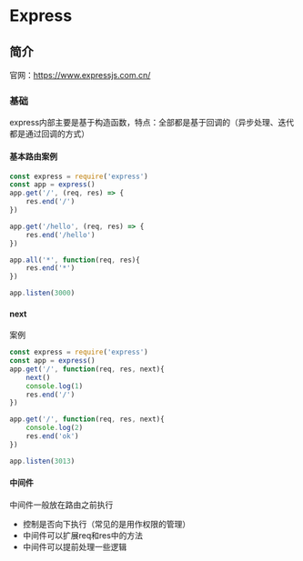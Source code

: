 <!--
 * @Author: Aiden(戴林波)
 * @Date: 2021-10-20 14:38:53
 * @LastEditTime: 2021-10-20 17:07:32
 * @LastEditors: Aiden(戴林波)
 * @Description: 
 * @Email: aiden.dai@bayconnect.com.cn
-->
# Express 
## 简介
官网：https://www.expressjs.com.cn/
### 基础
express内部主要是基于构造函数，特点：全部都是基于回调的（异步处理、迭代都是通过回调的方式）

#### 基本路由案例
```js
const express = require('express')
const app = express()
app.get('/', (req, res) => {
    res.end('/')
})

app.get('/hello', (req, res) => {
    res.end('/hello')
})

app.all('*', function(req, res){
    res.end('*')
})

app.listen(3000)
```

#### next
案例
```js
const express = require('express')
const app = express()
app.get('/', function(req, res, next){
    next()
    console.log(1)
    res.end('/')
})

app.get('/', function(req, res, next){
    console.log(2)
    res.end('ok')
})

app.listen(3013)
```

#### 中间件
中间件一般放在路由之前执行
- 控制是否向下执行（常见的是用作权限的管理）
- 中间件可以扩展req和res中的方法
- 中间件可以提前处理一些逻辑